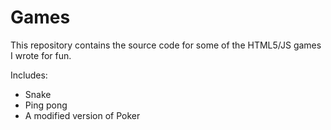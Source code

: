 # Games

This repository contains the source code for some of the HTML5/JS games I wrote for fun.

Includes:
- Snake
- Ping pong
- A modified version of Poker
